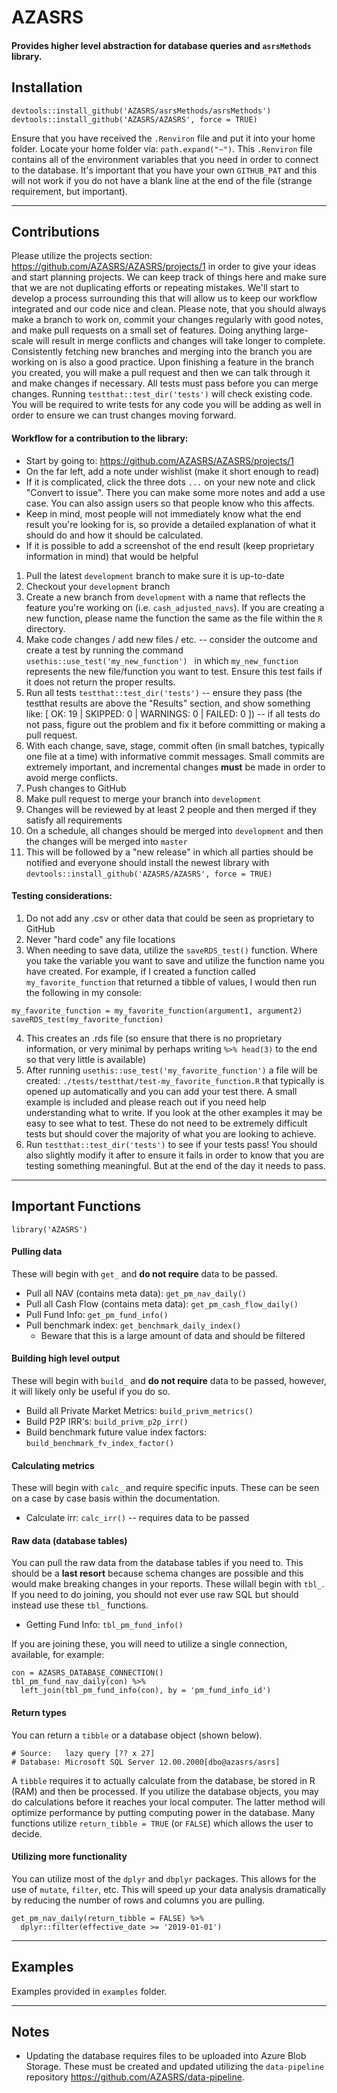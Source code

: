 # AZASRS  

#### Provides higher level abstraction for database queries and `asrsMethods` library.  


## Installation  

```
devtools::install_github('AZASRS/asrsMethods/asrsMethods')
devtools::install_github('AZASRS/AZASRS', force = TRUE)
```  

Ensure that you have received the `.Renviron` file and put it into your home folder. Locate your home folder via: `path.expand("~")`. This `.Renviron` file contains all of the environment variables that you need in order to connect to the database. It's important that you have your own `GITHUB_PAT` and this will not work if you do not have a blank line at the end of the file (strange requirement, but important).

----

## Contributions  
Please utilize the projects section: <https://github.com/AZASRS/AZASRS/projects/1> in order to give your ideas and start planning projects. We can keep track of things here and make sure that we are not duplicating efforts or repeating mistakes. We'll start to develop a process surrounding this that will allow us to keep our workflow integrated and our code nice and clean. Please note, that you should always make a branch to work on, commit your changes regularly with good notes, and make pull requests on a small set of features. Doing anything large-scale will result in merge conflicts and changes will take longer to complete. Consistently fetching new branches and merging into the branch you are working on is also a good practice. Upon finishing a feature in the branch you created, you will make a pull request and then we can talk through it and make changes if necessary. All tests must pass before you can merge changes. Running `testthat::test_dir('tests')` will check existing code. You will be required to write tests for any code you will be adding as well in order to ensure we can trust changes moving forward.

#### Workflow for a contribution to the library:  

  - Start by going to: <https://github.com/AZASRS/AZASRS/projects/1>  
  - On the far left, add a note under wishlist (make it short enough to read)  
  - If it is complicated, click the three dots `...` on your new note and click "Convert to issue". There you can make some more notes and add a use case. You can also assign users so that people know who this affects.  
  - Keep in mind, most people will not immediately know what the end result you're looking for is, so provide a detailed explanation of what it should do and how it should be calculated.  
  - If it is possible to add a screenshot of the end result (keep proprietary information in mind) that would be helpful  

  1. Pull the latest `development` branch to make sure it is up-to-date  
  2. Checkout your `development` branch  
  3. Create a new branch from `development` with a name that reflects the feature you're working on (i.e. `cash_adjusted_navs`). If you are creating a new function, please name the function the same as the file within the `R` directory.  
  4. Make code changes / add new files / etc. -- consider the outcome and create a test by running the command `usethis::use_test('my_new_function') ` in which `my_new_function` represents the new file/function you want to test. Ensure this test fails if it does not return the proper results.  
  5. Run all tests `testthat::test_dir('tests')` -- ensure they pass (the testthat results are above the "Results" section, and show something like:  [ OK: 19 | SKIPPED: 0 | WARNINGS: 0 | FAILED: 0 ]) -- if all tests do not pass, figure out the problem and fix it before committing or making a pull request.  
  6. With each change, save, stage, commit often (in small batches, typically one file at a time) with informative commit messages. Small commits are extremely important, and incremental changes **must** be made in order to avoid merge conflicts.  
  7. Push changes to GitHub  
  8. Make pull request to merge your branch into `development`  
  9. Changes will be reviewed by at least 2 people and then merged if they satisfy all requirements  
  10. On a schedule, all changes should be merged into `development` and then the changes will be merged into `master`  
  11. This will be followed by a "new release" in which all parties should be notified and everyone should install the newest library with `devtools::install_github('AZASRS/AZASRS', force = TRUE)`  
  
#### Testing considerations:  
  1. Do not add any .csv or other data that could be seen as proprietary to GitHub  
  2. Never "hard code" any file locations  
  3. When needing to save data, utilize the `saveRDS_test()` function. Where you take the variable you want to save and utilize the function name you have created. For example, if I created a function called `my_favorite_function` that returned a tibble of values, I would then run the following in my console:
  ```
  my_favorite_function = my_favorite_function(argument1, argument2)
  saveRDS_test(my_favorite_function)
  ```
  
  4. This creates an .rds file (so ensure that there is no proprietary information, or very minimal by perhaps writing `%>% head(3)` to the end so that very little is available)  
  5. After running `usethis::use_test('my_favorite_function')` a file will be created: `./tests/testthat/test-my_favorite_function.R` that typically is opened up automatically and you can add your test there. A small example is included and please reach out if you need help understanding what to write. If you look at the other examples it may be easy to see what to test. These do not need to be extremely difficult tests but should cover the majority of what you are looking to achieve.  
  6. Run `testthat::test_dir('tests')` to see if your tests pass! You should also slightly modify it after to ensure it fails in order to know that you are testing something meaningful. But at the end of the day it needs to pass.


----

## Important Functions

`library('AZASRS')`  

#### Pulling data  
These will begin with `get_` and **do not require** data to be passed.
  - Pull all NAV (contains meta data):  `get_pm_nav_daily()`  
  - Pull all Cash Flow (contains meta data):  `get_pm_cash_flow_daily()`  
  - Pull Fund Info: `get_pm_fund_info()`  
  - Pull benchmark index: `get_benchmark_daily_index()`  
    - Beware that this is a large amount of data and should be filtered

#### Building high level output  
These will begin with `build_` and **do not require** data to be passed, however, it will likely only be useful if you do so.  
  - Build all Private Market Metrics: `build_privm_metrics()`  
  - Build P2P IRR's: `build_privm_p2p_irr()`  
  - Build benchmark future value index factors: `build_benchmark_fv_index_factor()`  

#### Calculating metrics  
These will begin with `calc_` and require specific inputs. These can be seen on a case by case basis within the documentation.  
  - Calculate irr: `calc_irr()` -- requires data to be passed

#### Raw data (database tables)  
You can pull the raw data from the database tables if you need to. This should be a **last resort** because schema changes are possible and this would make breaking changes in your reports. These willall begin with `tbl_`. If you need to do joining, you should not ever use raw SQL but should instead use these `tbl_` functions.  
  - Getting Fund Info: `tbl_pm_fund_info()`

If you are joining these, you will need to utilize a single connection, available, for example:   

```
con = AZASRS_DATABASE_CONNECTION()
tbl_pm_fund_nav_daily(con) %>%
  left_join(tbl_pm_fund_info(con), by = 'pm_fund_info_id')
```

#### Return types  
You can return a `tibble` or a database object (shown below).

```
# Source:   lazy query [?? x 27]
# Database: Microsoft SQL Server 12.00.2000[dbo@azasrs/asrs]
```  

A `tibble` requires it to actually calculate from the database, be stored in R (RAM) and then be processed. If you utilize the database objects, you may do calculations before it reaches your local computer. The latter method will optimize performance by putting computing power in the database. Many functions utilize `return_tibble = TRUE` (or `FALSE`) which allows the user to decide.


#### Utilizing more functionality  
You can utilize most of the `dplyr` and `dbplyr` packages. This allows for the use of `mutate`, `filter`, etc. This will speed up your data analysis dramatically by reducing the number of rows and columns you are pulling.

```
get_pm_nav_daily(return_tibble = FALSE) %>%
  dplyr::filter(effective_date >= '2019-01-01')
```

----

## Examples

Examples provided in `examples` folder.  


----

## Notes  
  
  - Updating the database requires files to be uploaded into Azure Blob Storage. These must be created and updated utilizing the `data-pipeline` repository <https://github.com/AZASRS/data-pipeline>. 

